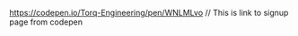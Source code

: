 https://codepen.io/Torq-Engineering/pen/WNLMLvo               // This is link to signup page from codepen
